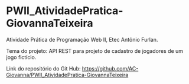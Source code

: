 # PWII_AtividadePratica-GiovannaTeixeira
 Atividade Prática de Programação Web II, Etec Antônio Furlan.

Tema do projeto:
API REST para projeto de cadastro de jogadores de um jogo fictício.

Link do repositório do Git Hub:
https://github.com/AC-Giovanna/PWII_AtividadePratica-GiovannaTeixeira